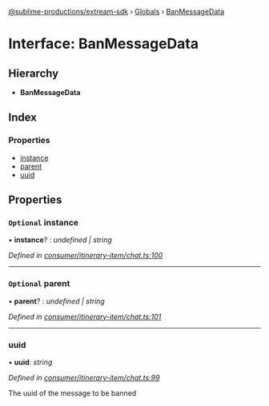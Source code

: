 [@sublime-productions/extream-sdk](../README.md) › [Globals](../globals.md) › [BanMessageData](banmessagedata.md)

# Interface: BanMessageData

## Hierarchy

* **BanMessageData**

## Index

### Properties

* [instance](banmessagedata.md#optional-instance)
* [parent](banmessagedata.md#optional-parent)
* [uuid](banmessagedata.md#uuid)

## Properties

### `Optional` instance

• **instance**? : *undefined | string*

*Defined in [consumer/itinerary-item/chat.ts:100](https://github.com/Extream-SaaS/ex-sdk/blob/dd0fa1a/src/consumer/itinerary-item/chat.ts#L100)*

___

### `Optional` parent

• **parent**? : *undefined | string*

*Defined in [consumer/itinerary-item/chat.ts:101](https://github.com/Extream-SaaS/ex-sdk/blob/dd0fa1a/src/consumer/itinerary-item/chat.ts#L101)*

___

###  uuid

• **uuid**: *string*

*Defined in [consumer/itinerary-item/chat.ts:99](https://github.com/Extream-SaaS/ex-sdk/blob/dd0fa1a/src/consumer/itinerary-item/chat.ts#L99)*

The uuid of the message to be banned
